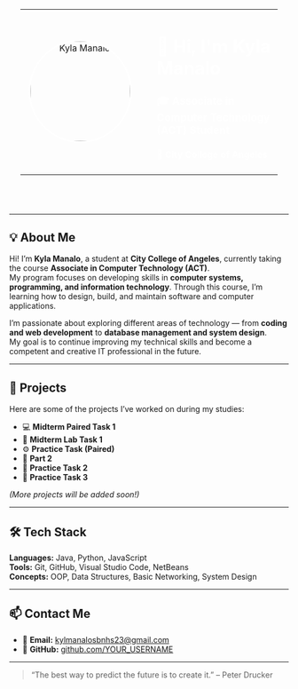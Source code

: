 <!-- HEADER SECTION WITH BACKGROUND -->
<div align="center" style="background-image: url('https://raw.githubusercontent.com/YOUR_USERNAME/YOUR_USERNAME/main/background.jpg'); background-size: cover; padding: 40px 20px; border-radius: 12px;">

<table>
  <tr>
    <td align="center" width="200px">
      <img src="https://raw.githubusercontent.com/YOUR_USERNAME/YOUR_USERNAME/main/profile.jpg" 
           alt="Kyla Manalo" 
           width="180" 
           style="border-radius: 50%; border: 3px solid #fff;" />
    </td>
    <td align="left" style="color: white; padding-left: 30px;">
      <h1>👋 Hi, I'm Kyla Manalo</h1>
      <h3>🎓 Associate in Computer Technology (ACT) Student</h3>
      <h4>🏫 City College of Angeles</h4>
    </td>
  </tr>
</table>

</div>

---

## 💡 About Me
Hi! I’m **Kyla Manalo**, a student at **City College of Angeles**, currently taking the course **Associate in Computer Technology (ACT)**.  
My program focuses on developing skills in **computer systems, programming, and information technology**. Through this course, I’m learning how to design, build, and maintain software and computer applications.  

I’m passionate about exploring different areas of technology — from **coding and web development** to **database management and system design**.  
My goal is to continue improving my technical skills and become a competent and creative IT professional in the future.

---

## 🚀 Projects
Here are some of the projects I’ve worked on during my studies:

- 💻 **Midterm Paired Task 1**
- 🧩 **Midterm Lab Task 1**
- ⚙️ **Practice Task (Paired)**
- 🔹 **Part 2**
- 🔸 **Practice Task 2**
- 🔹 **Practice Task 3**

*(More projects will be added soon!)*

---

## 🛠️ Tech Stack
**Languages:** Java, Python, JavaScript  
**Tools:** Git, GitHub, Visual Studio Code, NetBeans  
**Concepts:** OOP, Data Structures, Basic Networking, System Design

---

## 📫 Contact Me
- 📧 **Email:** kylmanalosbnhs23@gmail.com  
- 💼 **GitHub:** [github.com/YOUR_USERNAME](https://github.com/YOUR_USERNAME)

---

> “The best way to predict the future is to create it.” – Peter Drucker
